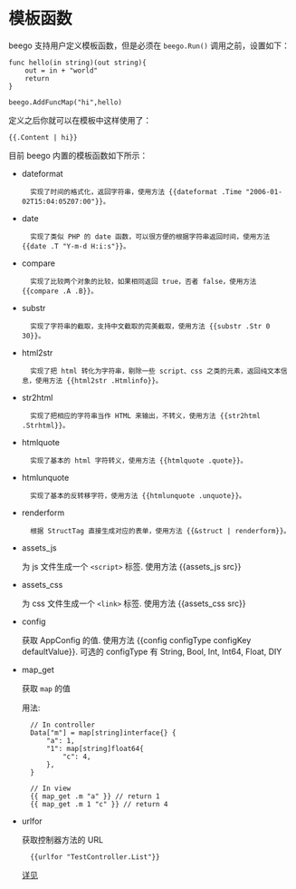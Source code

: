 # 模板函数

beego 支持用户定义模板函数，但是必须在 `beego.Run()` 调用之前，设置如下：

    func hello(in string)(out string){
    	out = in + "world"
    	return
    }

    beego.AddFuncMap("hi",hello)

定义之后你就可以在模板中这样使用了：

    {{.Content | hi}}

目前 beego 内置的模板函数如下所示：

- dateformat

      	实现了时间的格式化，返回字符串，使用方法 {{dateformat .Time "2006-01-02T15:04:05Z07:00"}}。

- date

      	实现了类似 PHP 的 date 函数，可以很方便的根据字符串返回时间，使用方法 {{date .T "Y-m-d H:i:s"}}。

- compare

      	实现了比较两个对象的比较，如果相同返回 true，否者 false，使用方法 {{compare .A .B}}。

- substr

      	实现了字符串的截取，支持中文截取的完美截取，使用方法 {{substr .Str 0 30}}。

- html2str

      	实现了把 html 转化为字符串，剔除一些 script、css 之类的元素，返回纯文本信息，使用方法 {{html2str .Htmlinfo}}。

- str2html

      	实现了把相应的字符串当作 HTML 来输出，不转义，使用方法 {{str2html .Strhtml}}。

- htmlquote

      	实现了基本的 html 字符转义，使用方法 {{htmlquote .quote}}。

- htmlunquote

      	实现了基本的反转移字符，使用方法 {{htmlunquote .unquote}}。

- renderform

      	根据 StructTag 直接生成对应的表单，使用方法 {{&struct | renderform}}。

- assets_js

  为 js 文件生成一个 `<script>` 标签. 使用方法 {{assets_js src}}

- assets_css

  为 css 文件生成一个 `<link>` 标签. 使用方法 {{assets_css src}}

- config

  获取 AppConfig 的值. 使用方法 {{config configType configKey defaultValue}}. 可选的 configType 有 String, Bool, Int, Int64, Float, DIY

- map_get

  获取 `map` 的值

  用法:

        // In controller
        Data["m"] = map[string]interface{} {
            "a": 1,
            "1": map[string]float64{
                "c": 4,
            },
        }

        // In view
        {{ map_get .m "a" }} // return 1
        {{ map_get .m 1 "c" }} // return 4


- urlfor

  获取控制器方法的 URL

        {{urlfor "TestController.List"}}


  [详见](zh-CN/mvc/controller/urlbuilding.md#模板中如何使用)
